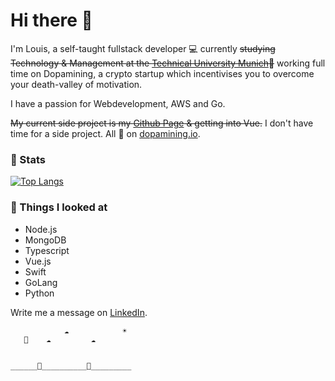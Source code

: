 # Hi there 👋

I'm Louis, a self-taught fullstack developer 💻 currently ~~studying Technology & Management at the [Technical University Munich](https://tum.de/en/)📗~~ working full time on Dopamining, a crypto startup which incentivises you to overcome your death-valley of motivation.

I have a passion for Webdevelopment, AWS and Go.

~~My current side project is my [Github Page](https://throvn.github.io) & getting into Vue.~~
I don't have time for a side project. All 👀 on [dopamining.io](https://dopamining.io).

### 💬 Stats

[![Top Langs](https://github-readme-stats.vercel.app/api/top-langs/?username=throvn&layout=compact)](https://github.com/anuraghazra/github-readme-stats)


### 👀 Things I looked at

- Node.js
- MongoDB
- Typescript
- Vue.js
- Swift
- GoLang
- Python


Write me a message on [LinkedIn](https://www.linkedin.com/in/louis-stanko/).



                ☁️            ☀️
       🎈    ☁️         ☁️


    ______🌳__________🏃_________
